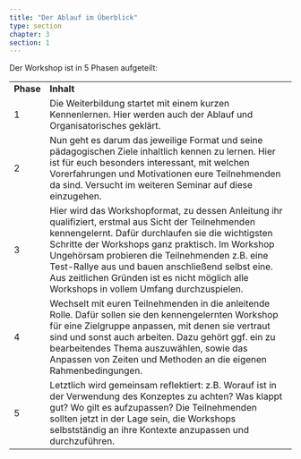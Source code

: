 ```yaml
---
title: "Der Ablauf im Überblick"
type: section
chapter: 3
section: 1
---
```



Der Workshop ist in 5 Phasen aufgeteilt:

<table>
  <tbody>
    <tr>
      <td style="font-weight: bold;">Phase</td>
      <td style="font-weight: bold;">Inhalt</td>
    </tr>
    <tr>
      <td>1</td>
      <td>Die Weiterbildung startet mit einem kurzen Kennenlernen. Hier werden auch der Ablauf und Organisatorisches geklärt. </td>
    </tr>
    <tr>
      <td>2</td>
      <td>Nun geht es darum das jeweilige Format und seine pädagogischen Ziele inhaltlich kennen zu lernen. Hier ist für euch besonders interessant, mit welchen Vorerfahrungen und Motivationen eure Teilnehmenden da sind. Versucht im weiteren Seminar auf diese einzugehen.</td>
    </tr>
    <tr>
      <td>3</td>
      <td>Hier wird das Workshopformat, zu dessen Anleitung ihr qualifiziert, erstmal aus Sicht der Teilnehmenden kennengelernt. Dafür durchlaufen sie die wichtigsten Schritte der Workshops ganz praktisch. Im Workshop Ungehörsam probieren die Teilnehmenden z.B. eine Test-Rallye aus und bauen anschließend selbst eine. Aus zeitlichen Gründen ist es nicht möglich alle Workshops in vollem Umfang durchzuspielen.</td>
    </tr>
    <tr>
      <td>4</td>
      <td>Wechselt mit euren Teilnehmenden in die anleitende Rolle. Dafür sollen sie den kennengelernten Workshop für eine Zielgruppe anpassen, mit denen sie vertraut sind und sonst auch arbeiten. Dazu gehört ggf. ein zu bearbeitendes Thema auszuwählen, sowie das Anpassen von Zeiten und Methoden an die eigenen Rahmenbedingungen.</td>
    </tr>
    <tr>
      <td>5</td>
      <td>Letztlich wird gemeinsam reflektiert: z.B. Worauf ist in der Verwendung des Konzeptes zu achten? Was klappt gut? Wo gilt es aufzupassen? Die Teilnehmenden sollten jetzt in der Lage sein, die Workshops selbstständig an ihre Kontexte anzupassen und durchzuführen.</td>
    </tr>
  </tbody>
</table>
